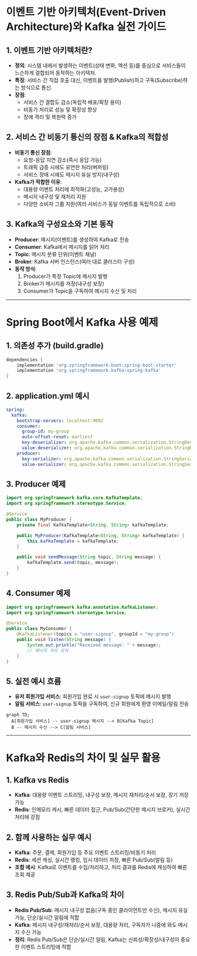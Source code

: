 # 이벤트 기반 아키텍처(Event-Driven Architecture)와 Kafka 실전 가이드

## 1. 이벤트 기반 아키텍처란?
- **정의**: 시스템 내에서 발생하는 이벤트(상태 변화, 액션 등)를 중심으로 서비스들이 느슨하게 결합되어 동작하는 아키텍처.
- **특징**: 서비스 간 직접 호출 대신, 이벤트를 발행(Publish)하고 구독(Subscribe)하는 방식으로 통신.
- **장점**:
  - 서비스 간 결합도 감소(독립적 배포/확장 용이)
  - 비동기 처리로 성능 및 확장성 향상
  - 장애 격리 및 복원력 증가

## 2. 서비스 간 비동기 통신의 장점 & Kafka의 적합성
- **비동기 통신 장점**:
  - 요청-응답 지연 감소(즉시 응답 가능)
  - 트래픽 급증 시에도 유연한 처리(버퍼링)
  - 서비스 장애 시에도 메시지 유실 방지(내구성)
- **Kafka가 적합한 이유**:
  - 대용량 이벤트 처리에 최적화(고성능, 고가용성)
  - 메시지 내구성 및 재처리 지원
  - 다양한 소비자 그룹 지원(여러 서비스가 동일 이벤트를 독립적으로 소비)

## 3. Kafka의 구성요소와 기본 동작
- **Producer**: 메시지(이벤트)를 생성하여 Kafka로 전송
- **Consumer**: Kafka에서 메시지를 읽어 처리
- **Topic**: 메시지 분류 단위(이벤트 채널)
- **Broker**: Kafka 서버 인스턴스(여러 대로 클러스터 구성)
- **동작 방식**:
  1. Producer가 특정 Topic에 메시지 발행
  2. Broker가 메시지를 저장(내구성 보장)
  3. Consumer가 Topic을 구독하여 메시지 수신 및 처리

---

# Spring Boot에서 Kafka 사용 예제

## 1. 의존성 추가 (build.gradle)
```groovy
dependencies {
    implementation 'org.springframework.boot:spring-boot-starter'
    implementation 'org.springframework.kafka:spring-kafka'
}
```

## 2. application.yml 예시
```yaml
spring:
  kafka:
    bootstrap-servers: localhost:9092
    consumer:
      group-id: my-group
      auto-offset-reset: earliest
      key-deserializer: org.apache.kafka.common.serialization.StringDeserializer
      value-deserializer: org.apache.kafka.common.serialization.StringDeserializer
    producer:
      key-serializer: org.apache.kafka.common.serialization.StringSerializer
      value-serializer: org.apache.kafka.common.serialization.StringSerializer
```

## 3. Producer 예제
```java
import org.springframework.kafka.core.KafkaTemplate;
import org.springframework.stereotype.Service;

@Service
public class MyProducer {
    private final KafkaTemplate<String, String> kafkaTemplate;

    public MyProducer(KafkaTemplate<String, String> kafkaTemplate) {
        this.kafkaTemplate = kafkaTemplate;
    }

    public void sendMessage(String topic, String message) {
        kafkaTemplate.send(topic, message);
    }
}
```

## 4. Consumer 예제
```java
import org.springframework.kafka.annotation.KafkaListener;
import org.springframework.stereotype.Service;

@Service
public class MyConsumer {
    @KafkaListener(topics = "user-signup", groupId = "my-group")
    public void listen(String message) {
        System.out.println("Received message: " + message);
        // 메시지 처리 로직
    }
}
```

## 5. 실전 예시 흐름
- **유저 회원가입 서비스**: 회원가입 완료 시 `user-signup` 토픽에 메시지 발행
- **알림 서비스**: `user-signup` 토픽을 구독하여, 신규 회원에게 환영 이메일/알림 전송

```mermaid
graph TD;
  A[회원가입 서비스] -- user-signup 메시지 --> B[Kafka Topic]
  B -- 메시지 수신 --> C[알림 서비스]
```

---

# Kafka와 Redis의 차이 및 실무 활용

## 1. Kafka vs Redis
- **Kafka**: 대용량 이벤트 스트리밍, 내구성 보장, 메시지 재처리/순서 보장, 장기 저장 가능
- **Redis**: 인메모리 캐시, 빠른 데이터 접근, Pub/Sub(간단한 메시지 브로커), 실시간 처리에 강점

## 2. 함께 사용하는 실무 예시
- **Kafka**: 주문, 결제, 회원가입 등 주요 이벤트 스트리밍/비동기 처리
- **Redis**: 세션 캐싱, 실시간 랭킹, 임시 데이터 저장, 빠른 Pub/Sub(알림 등)
- **조합 예시**: Kafka로 이벤트를 수집/처리하고, 처리 결과를 Redis에 캐싱하여 빠른 조회 제공

## 3. Redis Pub/Sub과 Kafka의 차이
- **Redis Pub/Sub**: 메시지 내구성 없음(구독 중인 클라이언트만 수신), 메시지 유실 가능, 단순/실시간 알림에 적합
- **Kafka**: 메시지 내구성/재처리/순서 보장, 대용량 처리, 구독자가 나중에 와도 메시지 수신 가능
- **정리**: Redis Pub/Sub은 단순/실시간 알림, Kafka는 신뢰성/확장성/내구성이 중요한 이벤트 스트리밍에 적합 